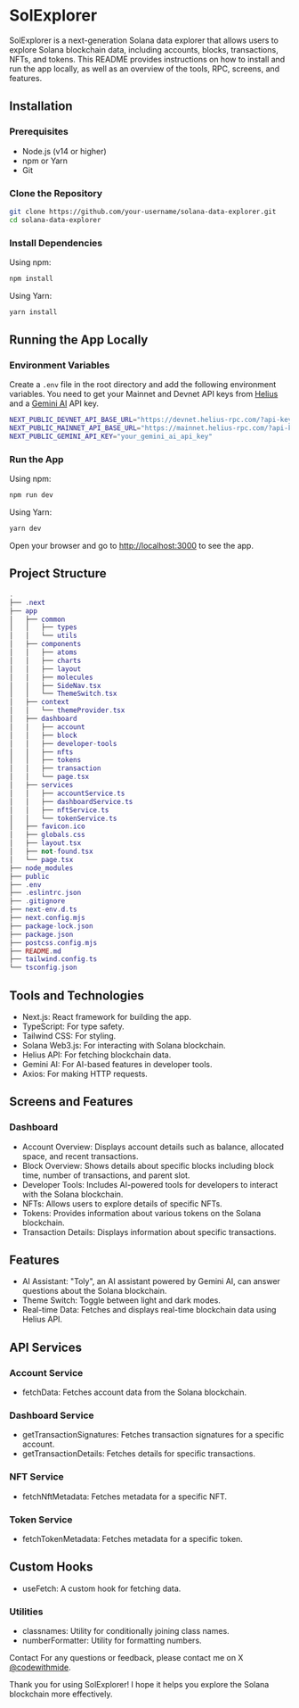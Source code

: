 # SolExplorer

SolExplorer is a next-generation Solana data explorer that allows users to explore Solana blockchain data, including accounts, blocks, transactions, NFTs, and tokens. This README provides instructions on how to install and run the app locally, as well as an overview of the tools, RPC, screens, and features.

## Installation

### Prerequisites

- Node.js (v14 or higher)
- npm or Yarn
- Git

### Clone the Repository

```sh
git clone https://github.com/your-username/solana-data-explorer.git
cd solana-data-explorer
```

### Install Dependencies

Using npm:

```sh
npm install
```

Using Yarn:

```sh
yarn install
```

## Running the App Locally

### Environment Variables

Create a `.env` file in the root directory and add the following environment variables. You need to get your Mainnet and Devnet API keys from [Helius](https://dev.helius.xyz/dashboard/app) and a [Gemini AI](https://aistudio.google.com/app/apikey) API key.

```sh
NEXT_PUBLIC_DEVNET_API_BASE_URL="https://devnet.helius-rpc.com/?api-key=your_devnet_api_key"
NEXT_PUBLIC_MAINNET_API_BASE_URL="https://mainnet.helius-rpc.com/?api-key=your_mainnet_api_key"
NEXT_PUBLIC_GEMINI_API_KEY="your_gemini_ai_api_key"
```

### Run the App

Using npm:

```sh
npm run dev
```

Using Yarn:

```sh
yarn dev
```

Open your browser and go to [http://localhost:3000](http://localhost:3000) to see the app.

## Project Structure

```lua
.
├── .next
├── app
│   ├── common
│   │   ├── types
│   │   └── utils
│   ├── components
│   │   ├── atoms
│   │   ├── charts
│   │   ├── layout
│   │   ├── molecules
│   │   ├── SideNav.tsx
│   │   └── ThemeSwitch.tsx
│   ├── context
│   │   └── themeProvider.tsx
│   ├── dashboard
│   │   ├── account
│   │   ├── block
│   │   ├── developer-tools
│   │   ├── nfts
│   │   ├── tokens
│   │   ├── transaction
│   │   └── page.tsx
│   ├── services
│   │   ├── accountService.ts
│   │   ├── dashboardService.ts
│   │   ├── nftService.ts
│   │   └── tokenService.ts
│   ├── favicon.ico
│   ├── globals.css
│   ├── layout.tsx
│   ├── not-found.tsx
│   └── page.tsx
├── node_modules
├── public
├── .env
├── .eslintrc.json
├── .gitignore
├── next-env.d.ts
├── next.config.mjs
├── package-lock.json
├── package.json
├── postcss.config.mjs
├── README.md
├── tailwind.config.ts
└── tsconfig.json
```

## Tools and Technologies

- Next.js: React framework for building the app.
- TypeScript: For type safety.
- Tailwind CSS: For styling.
- Solana Web3.js: For interacting with Solana blockchain.
- Helius API: For fetching blockchain data.
- Gemini AI: For AI-based features in developer tools.
- Axios: For making HTTP requests.

## Screens and Features

### Dashboard

- Account Overview: Displays account details such as balance, allocated space, and recent transactions.
- Block Overview: Shows details about specific blocks including block time, number of transactions, and parent slot.
- Developer Tools: Includes AI-powered tools for developers to interact with the Solana blockchain.
- NFTs: Allows users to explore details of specific NFTs.
- Tokens: Provides information about various tokens on the Solana blockchain.
- Transaction Details: Displays information about specific transactions.

## Features

- AI Assistant: "Toly", an AI assistant powered by Gemini AI, can answer questions about the Solana blockchain.
- Theme Switch: Toggle between light and dark modes.
- Real-time Data: Fetches and displays real-time blockchain data using Helius API.

## API Services

### Account Service

- fetchData: Fetches account data from the Solana blockchain.

### Dashboard Service

- getTransactionSignatures: Fetches transaction signatures for a specific account.
- getTransactionDetails: Fetches details for specific transactions.

### NFT Service

- fetchNftMetadata: Fetches metadata for a specific NFT.

### Token Service

- fetchTokenMetadata: Fetches metadata for a specific token.

## Custom Hooks

- useFetch: A custom hook for fetching data.

### Utilities

- classnames: Utility for conditionally joining class names.
- numberFormatter: Utility for formatting numbers.

Contact
For any questions or feedback, please contact me on X [@codewithmide](https://x.com/codewithmide).

Thank you for using SolExplorer! I hope it helps you explore the Solana blockchain more effectively.
